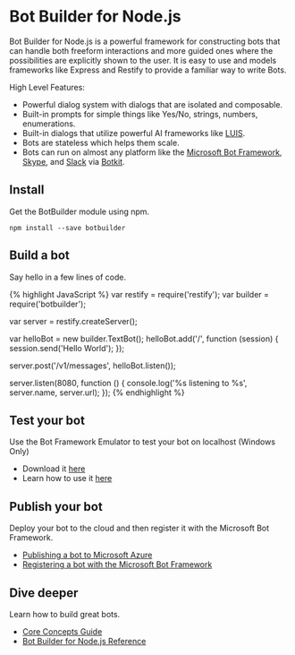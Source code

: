 # Bot Builder for Node.js
Bot Builder for Node.js is a powerful framework for constructing bots that can handle both freeform interactions and more guided ones where the possibilities are explicitly shown to the user. It is easy to use and models frameworks like Express and Restify to provide a familiar way to write Bots.

High Level Features:

* Powerful dialog system with dialogs that are isolated and composable.
* Built-in prompts for simple things like Yes/No, strings, numbers, enumerations.
* Built-in dialogs that utilize powerful AI frameworks like [LUIS](http://luis.ai).
* Bots are stateless which helps them scale.
* Bots can run on almost any platform like the [Microsoft Bot Framework](http://botframework.com), [Skype](http://skype.com), and [Slack](http://slack.com) via [Botkit]( http://howdy.ai/botkit).
 
## Install
Get the BotBuilder module using npm.

    npm install --save botbuilder

## Build a bot
Say hello in a few lines of code.
 
{% highlight JavaScript %}
var restify = require('restify');
var builder = require('botbuilder');

var server = restify.createServer();

var helloBot = new builder.TextBot();
helloBot.add('/', function (session) {
    session.send('Hello World');
});

server.post('/v1/messages', helloBot.listen());

server.listen(8080, function () {
    console.log('%s listening to %s', server.name, server.url); 
});
{% endhighlight %}

## Test your bot
Use the Bot Framework Emulator to test your bot on localhost (Windows Only)

* Download it [here](http://aka.ms/bf-bc-emulator)
* Learn how to use it [here](http://docs.botframework.com/botframework/bot-framework-emulator/)

## Publish your bot
Deploy your bot to the cloud and then register it with the Microsoft Bot Framework.

* [Publishing a bot to Microsoft Azure](http://docs.botframework.com/connector/getstarted/#publishing-your-bot-application-to-microsoft-azure)
* [Registering a bot with the Microsoft Bot Framework](http://docs.botframework.com/connector/getstarted/#registering-your-bot-with-the-microsoft-bot-framework)

## Dive deeper
Learn how to build great bots.

* [Core Concepts Guide](http://docs.botframework.com/builder/node/guides/core-concepts/)
* [Bot Builder for Node.js Reference](http://docs.botframework.com/sdkreference/nodejs/modules/_botbuilder_d_.html)
